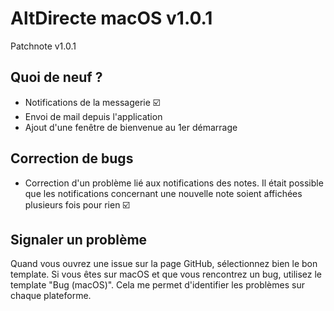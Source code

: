 # AltDirecte macOS v1.0.1
Patchnote v1.0.1
## Quoi de neuf ?
 - Notifications de la messagerie ☑️
 - Envoi de mail depuis l'application
 - Ajout d'une fenêtre de bienvenue au 1er démarrage 

## Correction de bugs
- Correction d'un problème lié aux notifications des notes. Il était possible que les notifications concernant une nouvelle note soient affichées plusieurs fois pour rien ☑️

## Signaler un problème
Quand vous ouvrez une issue sur la page GitHub, sélectionnez bien le bon template. Si vous êtes sur macOS et que vous rencontrez un bug, utilisez le template "Bug (macOS)". Cela me permet d'identifier les problèmes sur chaque plateforme.
